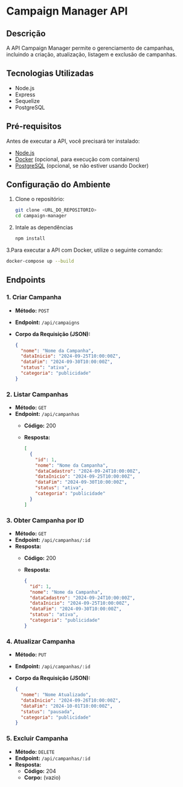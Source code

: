 # Campaign Manager API

## Descrição

A API Campaign Manager permite o gerenciamento de campanhas, incluindo a criação, atualização, listagem e exclusão de campanhas.

## Tecnologias Utilizadas

- Node.js
- Express
- Sequelize
- PostgreSQL

## Pré-requisitos

Antes de executar a API, você precisará ter instalado:

- [Node.js](https://nodejs.org/)
- [Docker](https://www.docker.com/get-started) (opcional, para execução com containers)
- [PostgreSQL](https://www.postgresql.org/download/) (opcional, se não estiver usando Docker)

## Configuração do Ambiente

1. Clone o repositório:

   ```bash
   git clone <URL_DO_REPOSITORIO>
   cd campaign-manager
   ```
2. Intale as dependências
    ```bash
    npm install

    ```
3.Para executar a API com Docker, utilize o seguinte comando:
  ```bash
  docker-compose up --build
  ```
## Endpoints

### 1. Criar Campanha

- **Método:** `POST`
- **Endpoint:** `/api/campaigns`
- **Corpo da Requisição (JSON):**

  ```json
  {
    "nome": "Nome da Campanha",
    "dataInicio": "2024-09-25T10:00:00Z",
    "dataFim": "2024-09-30T10:00:00Z",
    "status": "ativa",
    "categoria": "publicidade"
  }
### 2. Listar Campanhas

- **Método:** `GET`
- **Endpoint:** `/api/campanhas`
  - **Código:** 200
  - **Resposta:**

    ```json
    [
      {
        "id": 1,
        "nome": "Nome da Campanha",
        "dataCadastro": "2024-09-24T10:00:00Z",
        "dataInicio": "2024-09-25T10:00:00Z",
        "dataFim": "2024-09-30T10:00:00Z",
        "status": "ativa",
        "categoria": "publicidade"
      }
    ]
    ```

### 3. Obter Campanha por ID

- **Método:** `GET`
- **Endpoint:** `/api/campanhas/:id`
- **Resposta:**
  - **Código:** 200
  - **Resposta:**

    ```json
    {
      "id": 1,
      "nome": "Nome da Campanha",
      "dataCadastro": "2024-09-24T10:00:00Z",
      "dataInicio": "2024-09-25T10:00:00Z",
      "dataFim": "2024-09-30T10:00:00Z",
      "status": "ativa",
      "categoria": "publicidade"
    }
    ```

### 4. Atualizar Campanha

- **Método:** `PUT`
- **Endpoint:** `/api/campanhas/:id`
- **Corpo da Requisição (JSON):**

  ```json
  {
    "nome": "Nome Atualizado",
    "dataInicio": "2024-09-26T10:00:00Z",
    "dataFim": "2024-10-01T10:00:00Z",
    "status": "pausada",
    "categoria": "publicidade"
  }
### 5. Excluir Campanha

- **Método:** `DELETE`
- **Endpoint:** `/api/campanhas/:id`
- **Resposta:**
  - **Código:** 204
  - **Corpo:** (vazio)
